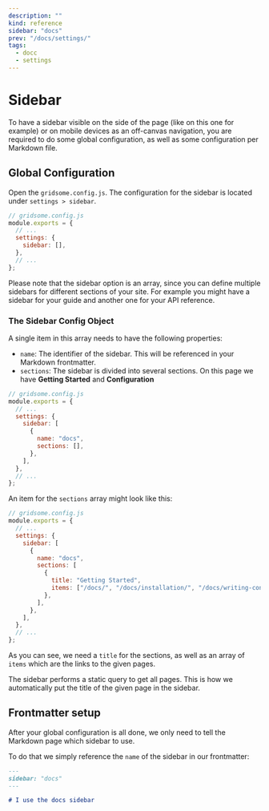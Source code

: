 ```yaml
---
description: ""
kind: reference
sidebar: "docs"
prev: "/docs/settings/"
tags:
  - docc
  - settings
---
```


# Sidebar

To have a sidebar visible on the side of the page (like on this one for example) or on mobile devices as an off-canvas navigation, you are required to do some global configuration, as well as some configuration per Markdown file.

## Global Configuration

Open the `gridsome.config.js`. The configuration for the sidebar is located under `settings > sidebar`.

```js
// gridsome.config.js
module.exports = {
  // ...
  settings: {
    sidebar: [],
  },
  // ...
};
```

Please note that the sidebar option is an array, since you can define multiple sidebars for different sections of your site. For example you might have a sidebar for your guide and another one for your API reference.

### The Sidebar Config Object

A single item in this array needs to have the following properties:

- `name`: The identifier of the sidebar. This will be referenced in your Markdown frontmatter.
- `sections`: The sidebar is divided into several sections. On this page we have **Getting Started** and **Configuration**

```js
// gridsome.config.js
module.exports = {
  // ...
  settings: {
    sidebar: [
      {
        name: "docs",
        sections: [],
      },
    ],
  },
  // ...
};
```

An item for the `sections` array might look like this:

```js
// gridsome.config.js
module.exports = {
  // ...
  settings: {
    sidebar: [
      {
        name: "docs",
        sections: [
          {
            title: "Getting Started",
            items: ["/docs/", "/docs/installation/", "/docs/writing-content/"],
          },
        ],
      },
    ],
  },
  // ...
};
```

As you can see, we need a `title` for the sections, as well as an array of `items` which are the links to the given pages.

The sidebar performs a static query to get all pages. This is how we automatically put the title of the given page in the sidebar.

## Frontmatter setup

After your global configuration is all done, we only need to tell the Markdown page which sidebar to use.

To do that we simply reference the `name` of the sidebar in our frontmatter:

```md
---
sidebar: "docs"
---

# I use the docs sidebar
```
